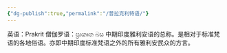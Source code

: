```yaml
---
{"dg-publish":true,"permalink":"/普拉克利特语/"}
---
```


英语：Prakrit
僧伽罗语：ප්‍රාකෘත බස
中期印度雅利安语的总称。是相对于标准梵语的各地俗语。亦即中期印度标准梵语之外的所有雅利安民众的方言。
